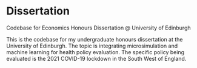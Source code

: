 # Dissertation
Codebase for Economics Honours Dissertation @ University of Edinburgh

This is the codebase for my undergraduate honours dissertation at the University of Edinburgh. The topic is integrating microsimulation and machine learning for health policy evaluation.
The specific policy being evaluated is the 2021 COVID-19 lockdown in the South West of England.
